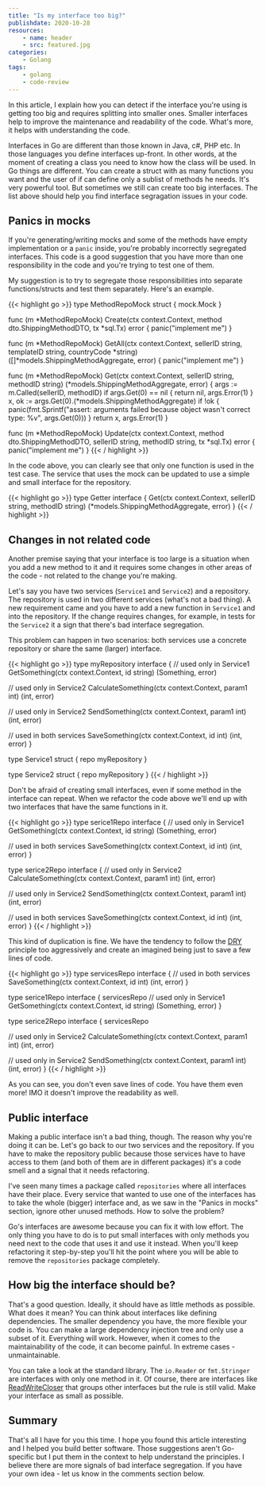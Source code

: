 ```yaml
---
title: "Is my interface too big?"
publishdate: 2020-10-28
resources:
    - name: header
    - src: featured.jpg
categories:
    - Golang
tags:
    - golang
    - code-review
---
```


In this article, I explain how you can detect if the interface you're using is getting too big and requires splitting into smaller ones. Smaller interfaces help to improve the maintenance and readability of the code. What's more, it helps with understanding the code.

Interfaces in Go are different than those known in Java, c#, PHP etc. In those languages you define interfaces up-front. In other words, at the moment of creating a class you need to know how the class will be used. In Go things are different. You can create a struct with as many functions you want and the user of if can define only a sublist of methods he needs. It's very powerful tool. But sometimes we still can create too big interfaces. The list above should help you find interface segragation issues in your code.

## Panics in mocks

If you're generating/writing mocks and some of the methods have empty implementation or a `panic` inside, you're probably incorrectly segregated interfaces. This code is a good suggestion that you have more than one responsibility in the code and you're trying to test one of them.

My suggestion is to try to segregate those responsibilities into separate functions/structs and test them separately. Here's an example.

{{< highlight go >}}
type MethodRepoMock struct {
  mock.Mock
}

func (m *MethodRepoMock) Create(ctx context.Context, method dto.ShippingMethodDTO, tx *sql.Tx) error {
  panic("implement me")
}

func (m *MethodRepoMock) GetAll(ctx context.Context, sellerID string, templateID string, countryCode *string) ([]*models.ShippingMethodAggregate, error) {
  panic("implement me")
}

func (m *MethodRepoMock) Get(ctx context.Context, sellerID string, methodID string) (*models.ShippingMethodAggregate, error) {
  args := m.Called(sellerID, methodID)
  if args.Get(0) == nil {
    return nil, args.Error(1)
  }
  x, ok := args.Get(0).(*models.ShippingMethodAggregate)
  if !ok {
    panic(fmt.Sprintf("assert: arguments failed because object wasn't correct type: %v", args.Get(0)))
  }
  return x, args.Error(1)
}

func (m *MethodRepoMock) Update(ctx context.Context, method dto.ShippingMethodDTO, sellerID string, methodID string, tx *sql.Tx) error {
  panic("implement me")
}
{{< / highlight >}}

In the code above, you can clearly see that only one function is used in the test case. The service that uses the mock can be updated to use a simple and small interface for the repository.

{{< highlight go >}}
type Getter interface {
  Get(ctx context.Context, sellerID string, methodID string) (*models.ShippingMethodAggregate, error)
}
{{< / highlight >}}

## Changes in not related code

Another premise saying that your interface is too large is a situation when you add a new method to it and it requires some changes in other areas of the code - not related to the change you're making.

Let's say you have two services (`Service1` and `Service2`) and a repository. The repository is used in two different services (what's not a bad thing). A new requirement came and you have to add a new function in `Service1` and into the repository. If the change requires changes, for example, in tests for the `Service2` it a sign that there's bad interface segregation.

This problem can happen in two scenarios: both services use a concrete repository or share the same (larger) interface.

{{< highlight go >}}
type myRepository interface {
  // used only in Service1
  GetSomething(ctx context.Context, id string) (Something, error)

  // used only in Service2
  CalculateSomething(ctx context.Context, param1 int) (int, error)

  // used only in Service2
  SendSomething(ctx context.Context, param1 int) (int, error)

  // used in both services
  SaveSomething(ctx context.Context, id int) (int, error)
}

type Service1 struct {
  repo myRepository
}

type Service2 struct {
  repo myRepository
}
{{< / highlight >}}

Don't be afraid of creating small interfaces, even if some method in the interface can repeat. When we refactor the code above we'll end up with two interfaces that have the same functions in it.

{{< highlight go >}}
type serice1Repo interface {
  // used only in Service1
  GetSomething(ctx context.Context, id string) (Something, error)

  // used in both services
  SaveSomething(ctx context.Context, id int) (int, error)
}

type serice2Repo interface {
  // used only in Service2
  CalculateSomething(ctx context.Context, param1 int) (int, error)

  // used only in Service2
  SendSomething(ctx context.Context, param1 int) (int, error)

  // used in both services
  SaveSomething(ctx context.Context, id int) (int, error)
}
{{< / highlight >}}

This kind of duplication is fine. We have the tendency to follow the [DRY](https://en.wikipedia.org/wiki/Don%27t_repeat_yourself) principle too aggressively and create an imagined being just to save a few lines of code.

{{< highlight go >}}
type servicesRepo interface {
  // used in both services
  SaveSomething(ctx context.Context, id int) (int, error)
}

type serice1Repo interface {
  servicesRepo
  // used only in Service1
  GetSomething(ctx context.Context, id string) (Something, error)
}

type serice2Repo interface {
  servicesRepo

  // used only in Service2
  CalculateSomething(ctx context.Context, param1 int) (int, error)

  // used only in Service2
  SendSomething(ctx context.Context, param1 int) (int, error)
}
{{< / highlight >}}

As you can see, you don't even save lines of code. You have them even more! IMO it doesn't improve the readability as well.

## Public interface

Making a public interface isn't a bad thing, though. The reason why you're doing it can be. Let's go back to our two services and the repository. If you have to make the repository public because those services have to have access to them (and both of them are in different packages) it's a code smell and a signal that it needs refactoring.

I've seen many times a package called `repositories` where all interfaces have their place. Every service that wanted to use one of the interfaces has to take the whole (bigger) interface and, as we saw in the "Panics in mocks" section, ignore other unused methods. How to solve the problem?

Go's interfaces are awesome because you can fix it with low effort. The only thing you have to do is to put small interfaces with only methods you need next to the code that uses it and use it instead. When you'll keep refactoring it step-by-step you'll hit the point where you will be able to remove the `repositories` package completely.

## How big the interface should be?

That's a good question. Ideally, it should have as little methods as possible. What does it mean? You can think about interfaces like defining dependencies. The smaller dependency you have, the more flexible your code is. You can make a large dependency injection tree and only use a subset of it. Everything will work. However, when it comes to the maintainability of the code, it can become painful. In extreme cases - unmaintainable.

You can take a look at the standard library. The `io.Reader` or `fmt.Stringer` are interfaces with only one method in it. Of course, there are interfaces like [ReadWriteCloser](https://golang.org/src/io/io.go?s=5240:5298#L128) that groups other interfaces but the rule is still valid. Make your interface as small as possible.

## Summary

That's all I have for you this time. I hope you found this article interesting and I helped you build better software. Those suggestions aren't Go-specific but I put them in the context to help understand the principles. I believe there are more signals of bad interface segregation. If you have your own idea - let us know in the comments section below.

